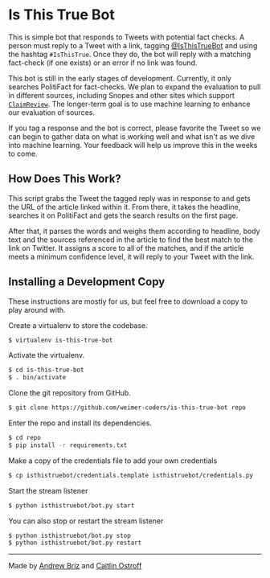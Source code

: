 # Is This True Bot
This is simple bot that responds to Tweets with potential fact checks. A person must reply to a Tweet with a link, tagging [@IsThisTrueBot](https://twitter.com/IsThisTrueBot) and using the hashtag `#IsThisTrue`. Once they do, the bot will reply with a matching fact-check (if one exists) or an error if no link was found.

This bot is still in the early stages of development. Currently, it only searches PolitiFact for fact-checks. We plan to expand the evaluation to pull in different sources, including Snopes and other sites which support [`ClaimReview`](http://pending.webschemas.org/ClaimReview). The longer-term goal is to use machine learning to enhance our evaluation of sources.

If you tag a response and the bot is correct, please favorite the Tweet so we can begin to gather data on what is working well and what isn't as we dive into machine learning. Your feedback will help us improve this in the weeks to come.

## How Does This Work?

This script grabs the Tweet the tagged reply was in response to and gets the URL of the article linked within it. From there, it takes the headline, searches it on PolitiFact and gets the search results on the first page.

After that, it parses the words and weighs them according to headline, body text and the sources referenced in the article to find the best match to the link on Twitter. It assigns a score to all of the matches, and if the article meets a minimum confidence level, it will reply to your Tweet with the link.

## Installing a Development Copy
These instructions are mostly for us, but feel free to download a copy to play around with.

Create a virtualenv to store the codebase.
```bash
$ virtualenv is-this-true-bot
```

Activate the virtualenv.
```bash
$ cd is-this-true-bot
$ . bin/activate
```

Clone the git repository from GitHub.
```bash
$ git clone https://github.com/weimer-coders/is-this-true-bot repo
```

Enter the repo and install its dependencies.
```bash
$ cd repo
$ pip install -r requirements.txt
```

Make a copy of the credentials file to add your own credentials
```bash
$ cp isthistruebot/credentials.template isthistruebot/credentials.py
```

Start the stream listener
```bash
$ python isthistruebot/bot.py start
```

You can also stop or restart the stream listener
```bash
$ python isthistruebot/bot.py stop
$ python isthistruebot/bot.py restart
```

---
Made by [Andrew Briz](https://github.com/brizandrew) and [Caitlin Ostroff](https://github.com/ceostroff)
